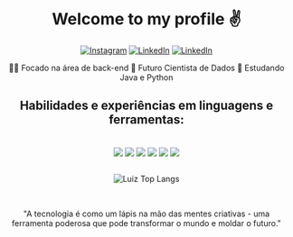 
<div align="center">

# Welcome to my profile ✌️

[![Instagram](https://img.shields.io/badge/Instagram-E4405F?style=for-the-badge&logo=instagram&logoColor=white)](https://www.instagram.com/luizgrifo.exe/)
[![LinkedIn](https://img.shields.io/badge/LinkedIn-0077B5?style=for-the-badge&logo=linkedin&logoColor=white)](https://www.linkedin.com/in/luiz-felipe-grifo-5908b924a)
[![LinkedIn](https://img.shields.io/badge/Gmail-D14836?style=for-the-badge&logo=gmail&logoColor=white)](mailto:luizgrifo465@hotmail.com)

 👨‍💻 Focado na área de back-end
 🤖 Futuro Cientista de Dados
 🌱 Estudando Java e Python

## Habilidades e experiências em linguagens e ferramentas:

<div style="display: inline_block"><br/>
    <img align="center" alt"Python" src="https://img.shields.io/badge/Python-3776AB?style=for-the-badge&logo=python&logoColor=white" />
    <img align="center" alt"C" src="https://img.shields.io/badge/C-00599C?style=for-the-badge&logo=c&logoColor=white" />
    <img align="center" alt"Java" src="https://img.shields.io/badge/Java-ED8B00?style=for-the-badge&logo=openjdk&logoColor=white" />
    <img align="center" alt"React" src="https://img.shields.io/badge/React-20232A?style=for-the-badge&logo=react&logoColor=61DAFB" />
    <img align="center" alt"MySQL" src="https://img.shields.io/badge/MySQL-00000F?style=for-the-badge&logo=mysql&logoColor=white" />
    <img align="center" alt"Fedora" src="https://img.shields.io/badge/Fedora-294172?style=for-the-badge&logo=fedora&logoColor=white" />
</div>

</br>

![Luiz Top Langs](https://github-readme-stats.vercel.app/api/top-langs/?username=LuizFGrifo&layout=compact)

</br>

"A tecnologia é como um lápis na mão das mentes criativas - uma ferramenta poderosa que pode transformar o mundo e moldar o futuro."

</br>

</div>
